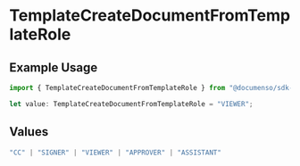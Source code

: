# TemplateCreateDocumentFromTemplateRole

## Example Usage

```typescript
import { TemplateCreateDocumentFromTemplateRole } from "@documenso/sdk-typescript/models/operations";

let value: TemplateCreateDocumentFromTemplateRole = "VIEWER";
```

## Values

```typescript
"CC" | "SIGNER" | "VIEWER" | "APPROVER" | "ASSISTANT"
```